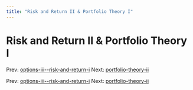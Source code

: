 ```yaml
---
title: "Risk and Return II & Portfolio Theory I"
---
```


# Risk and Return II & Portfolio Theory I

Prev: [options-iii--risk-and-return-i](options-iii--risk-and-return-i.md)
Next: [portfolio-theory-ii](portfolio-theory-ii.md)

Prev: [options-iii--risk-and-return-i](options-iii--risk-and-return-i.md)
Next: [portfolio-theory-ii](portfolio-theory-ii.md)
